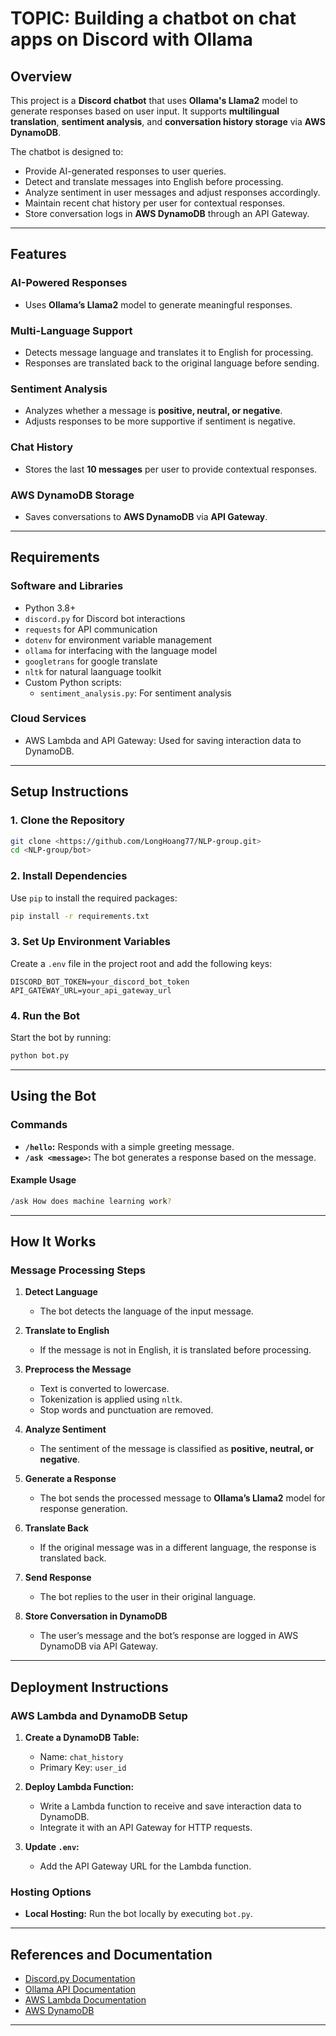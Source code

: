 # TOPIC: Building a chatbot on chat apps on Discord with Ollama

## Overview

This project is a **Discord chatbot** that uses **Ollama's Llama2** model to generate responses based on user input. It supports **multilingual translation**, **sentiment analysis**, and **conversation history storage** via **AWS DynamoDB**.

The chatbot is designed to:

- Provide AI-generated responses to user queries.
- Detect and translate messages into English before processing.
- Analyze sentiment in user messages and adjust responses accordingly.
- Maintain recent chat history per user for contextual responses.
- Store conversation logs in **AWS DynamoDB** through an API Gateway.

---

## Features

### AI-Powered Responses

- Uses **Ollama’s Llama2** model to generate meaningful responses.

### Multi-Language Support

- Detects message language and translates it to English for processing.
- Responses are translated back to the original language before sending.

### Sentiment Analysis

- Analyzes whether a message is **positive, neutral, or negative**.
- Adjusts responses to be more supportive if sentiment is negative.

### Chat History

- Stores the last **10 messages** per user to provide contextual responses.

### AWS DynamoDB Storage

- Saves conversations to **AWS DynamoDB** via **API Gateway**.

---

## Requirements

### Software and Libraries

- Python 3.8+
- `discord.py` for Discord bot interactions
- `requests` for API communication
- `dotenv` for environment variable management
- `ollama` for interfacing with the language model
- `googletrans` for google translate
- `nltk` for natural laanguage toolkit
- Custom Python scripts: 
  - `sentiment_analysis.py`: For sentiment analysis

### Cloud Services

- AWS Lambda and API Gateway: Used for saving interaction data to DynamoDB.

---

## Setup Instructions

### 1. Clone the Repository

```bash
git clone <https://github.com/LongHoang77/NLP-group.git>
cd <NLP-group/bot>
```

### 2. Install Dependencies

Use `pip` to install the required packages:

```bash
pip install -r requirements.txt
```

### 3. Set Up Environment Variables

Create a `.env` file in the project root and add the following keys:

```env
DISCORD_BOT_TOKEN=your_discord_bot_token
API_GATEWAY_URL=your_api_gateway_url
```

### 4. Run the Bot

Start the bot by running:

```bash
python bot.py
```

---

## Using the Bot

### Commands

- **`/hello`:** Responds with a simple greeting message.
- **`/ask <message>`:** The bot generates a response based on the message. 

#### Example Usage

```bash
/ask How does machine learning work?
```

---

## How It Works

### Message Processing Steps
1. **Detect Language**  
   - The bot detects the language of the input message.

2. **Translate to English**  
   - If the message is not in English, it is translated before processing.

3. **Preprocess the Message**  
   - Text is converted to lowercase.
   - Tokenization is applied using `nltk`.
   - Stop words and punctuation are removed.

4. **Analyze Sentiment**  
   - The sentiment of the message is classified as **positive, neutral, or negative**.

5. **Generate a Response**  
   - The bot sends the processed message to **Ollama’s Llama2** model for response generation.

6. **Translate Back**  
   - If the original message was in a different language, the response is translated back.

7. **Send Response**  
   - The bot replies to the user in their original language.

8. **Store Conversation in DynamoDB**  
   - The user’s message and the bot’s response are logged in AWS DynamoDB via API Gateway.

---

## Deployment Instructions

### AWS Lambda and DynamoDB Setup

1. **Create a DynamoDB Table:**
   - Name: `chat_history`
   - Primary Key: `user_id`

2. **Deploy Lambda Function:**
   - Write a Lambda function to receive and save interaction data to DynamoDB.
   - Integrate it with an API Gateway for HTTP requests.

3. **Update `.env`:**
   - Add the API Gateway URL for the Lambda function.

### Hosting Options

- **Local Hosting:** Run the bot locally by executing `bot.py`.

---

## References and Documentation

- [Discord.py Documentation](https://discordpy.readthedocs.io/)
- [Ollama API Documentation](https://ollama.ai/docs)
- [AWS Lambda Documentation](https://docs.aws.amazon.com/lambda/latest/dg/welcome.html)
- [AWS DynamoDB](https://docs.aws.amazon.com/dynamodb/)

---

